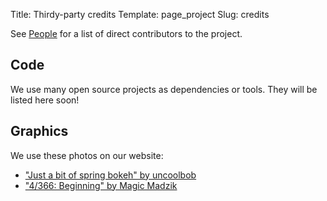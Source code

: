 Title: Thirdy-party credits
Template: page_project
Slug: credits

See [People](/people) for a list of direct contributors to the project.

## Code

We use many open source projects as dependencies or tools. They will be listed here soon!

## Graphics

We use these photos on our website:

 - ["Just a bit of spring bokeh" by uncoolbob](https://www.flickr.com/photos/uncoolbob/8693924968/)
 - ["4/366: Beginning" by Magic Madzik](https://www.flickr.com/photos/cefeida/2167070556/)
